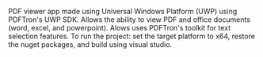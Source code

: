 PDF viewer app made using Universal Windows Platform (UWP) using PDFTron's UWP SDK. Allows the ability to view PDF and office documents (word, excel, and powerpoint). Alows uses PDFTron's toolkit for text selection features. To run the project: set the target platform to x64, restore the nuget packages, and build using visual studio.
